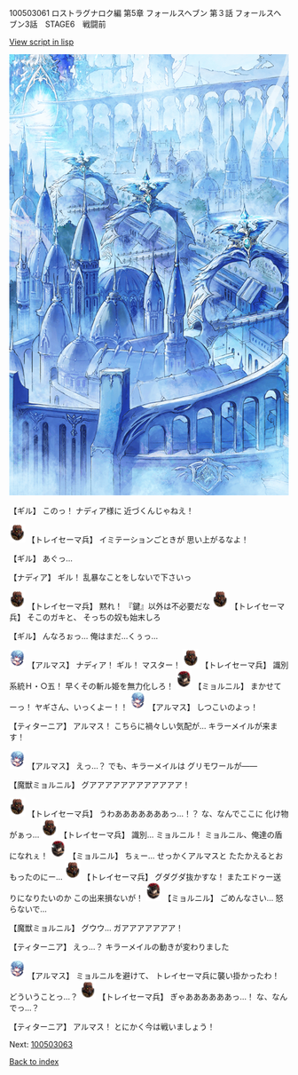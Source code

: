 100503061 ロストラグナロク編 第5章 フォールスヘブン 第３話 フォールスヘブン3話　STAGE6　戦闘前

[View script in lisp](../scripts/100503061.txt)

![400_angel_town_daytime.png](../images/backgrounds/400_angel_town_daytime.png)

【ギル】
このっ！
ナディア様に
近づくんじゃねえ！

<img src="../images/units/3830001.png" alt="3830001.png" height="34"/>
【トレイセーマ兵】
イミテーションごときが
思い上がるなよ！

【ギル】
あぐっ…

【ナディア】
ギル！
乱暴なことをしないで下さいっ

<img src="../images/units/3830001.png" alt="3830001.png" height="34"/>
【トレイセーマ兵】
黙れ！
『鍵』以外は不必要だな

<img src="../images/units/3830001.png" alt="3830001.png" height="34"/>
【トレイセーマ兵】
そこのガキと、
そっちの奴も始末しろ

【ギル】
んなろぉっ…
俺はまだ…くぅっ…

<img src="../images/units/3103811.png" alt="3103811.png" height="34"/>
【アルマス】
ナディア！
ギル！
マスター！

<img src="../images/units/3830001.png" alt="3830001.png" height="34"/>
【トレイセーマ兵】
識別系統Ｈ・○五！
早くその斬ル姫を無力化しろ！

<img src="../images/units/1200191.png" alt="1200191.png" height="34"/>
【ミョルニル】
まかせてーっ！
ヤギさん、いっくよー！！

<img src="../images/units/3103811.png" alt="3103811.png" height="34"/>
【アルマス】
しつこいのよっ！

【ティターニア】
アルマス！
こちらに禍々しい気配が…
キラーメイルが来ます！

<img src="../images/units/3103811.png" alt="3103811.png" height="34"/>
【アルマス】
えっ…？
でも、キラーメイルは
グリモワールが――

【魔獣ミョルニル】
グアアアアアアアアアアアア！

<img src="../images/units/3830001.png" alt="3830001.png" height="34"/>
【トレイセーマ兵】
うわあああああああっ…！？
な、なんでここに
化け物がぁっ…

<img src="../images/units/3830001.png" alt="3830001.png" height="34"/>
【トレイセーマ兵】
識別…
ミョルニル！
ミョルニル、俺達の盾になれぇ！

<img src="../images/units/1200191.png" alt="1200191.png" height="34"/>
【ミョルニル】
ちぇー…
せっかくアルマスと
たたかえるとおもったのにー…

<img src="../images/units/3830001.png" alt="3830001.png" height="34"/>
【トレイセーマ兵】
グダグダ抜かすな！
またエドゥー送りになりたいのか
この出来損ないが！

<img src="../images/units/1200191.png" alt="1200191.png" height="34"/>
【ミョルニル】
ごめんなさい…
怒らないで…

【魔獣ミョルニル】
グウウ…
ガアアアアアアア！

【ティターニア】
えっ…？
キラーメイルの動きが変わりました

<img src="../images/units/3103811.png" alt="3103811.png" height="34"/>
【アルマス】
ミョルニルを避けて、
トレイセーマ兵に襲い掛かったわ！
どういうことっ…？

<img src="../images/units/3830001.png" alt="3830001.png" height="34"/>
【トレイセーマ兵】
ぎゃああああああっ…！
な、なんでっ…？

【ティターニア】
アルマス！
とにかく今は戦いましょう！

Next: [100503063](100503063.md)

[Back to index](index.md)
